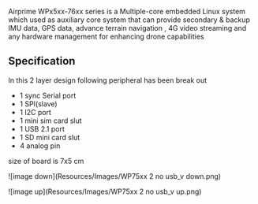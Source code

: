  Airprime WPx5xx-76xx series is a Multiple-core embedded Linux system which used as  auxiliary core system that can provide secondary & backup IMU data, GPS data, advance terrain navigation , 4G video streaming and any hardware management for enhancing drone capabilities

## Specification  ##

In this 2 layer design following peripheral has been break out 
- 1 sync  Serial port
- 1 SPI(slave) 
- 1 I2C port
- 1 mini sim card slut 
- 1 USB 2.1 port
- 1 SD mini card slut 
- 4 analog pin

size of board is 7x5 cm

![image down](Resources/Images/WP75xx 2 no usb_v down.png)

![image up](Resources/Images/WP75xx 2 no usb_v up.png)
